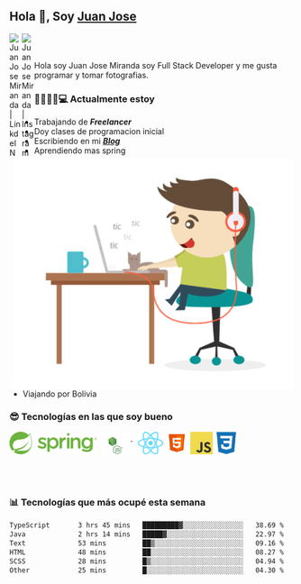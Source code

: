 ## Hola 👋, Soy [Juan Jose](http://juanjoses.me)

<a href="https://www.linkedin.com/in/juanjosemirandam/">
  <img align="left" alt="Juan Jose Miranda | LinkdeIN" width="22px" src="https://cdn.jsdelivr.net/npm/simple-icons@v3/icons/linkedin.svg" />
</a>

<a href="https://www.instagram.com/juan.jose.miranda/">
  <img align="left" alt="Juan Jose Miranda | Instagram" width="22px" src="https://cdn.jsdelivr.net/npm/simple-icons@v3/icons/instagram.svg" />
</a>

<br /> <br />

Hola soy Juan Jose Miranda soy Full Stack Developer y me gusta programar y tomar fotografias.

<img align="right" alt="GIF" src="./images/gif-juanjose.gif" width="500" max-height="320" />

### 👨‍💻🕵‍♀💻 Actualmente estoy

- Trabajando de ***Freelancer***
- Doy clases de programacion inicial
- Escribiendo en mi ***[Blog](http://juanjoses.me)***
- Aprendiendo mas spring
- Viajando por Bolivia 

### 😎 Tecnologías en las que soy bueno

<code><img alt="Spring" height="40px" src="./images/spring-icon.svg"/></code>
<code><img alt="NodeJS" height="40px" src="./images/nodejs-icon.svg" /></code>
<code><img alt="ReactJS" height="40px" src="./images/react-icon.svg" /></code>
<code><img alt="HTML5" height="40px" src="./images/html-icon.png" /></code>
<code><img alt="JavaScript" height="40px" src="./images/js-icon.png"  /></code>
<code><img alt="CSS3" height="40px" src="./images/css-icon.png" /></code>

<br/><br/>

### 📊 Tecnologías que más ocupé esta semana

<!--START_SECTION:waka-->

```text
TypeScript       3 hrs 45 mins   █████████▓░░░░░░░░░░░░░░░   38.69 %
Java             2 hrs 14 mins   █████▓░░░░░░░░░░░░░░░░░░░   22.97 %
Text             53 mins         ██▒░░░░░░░░░░░░░░░░░░░░░░   09.16 %
HTML             48 mins         ██░░░░░░░░░░░░░░░░░░░░░░░   08.27 %
SCSS             28 mins         █▒░░░░░░░░░░░░░░░░░░░░░░░   04.94 %
Other            25 mins         █░░░░░░░░░░░░░░░░░░░░░░░░   04.30 %
```

<!--END_SECTION:waka-->

<!-- ### 📌🤓 Últimos artículos en mi blog -->